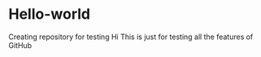 # Hello-world
Creating repository for testing
Hi This is just for testing all the features of GitHub


